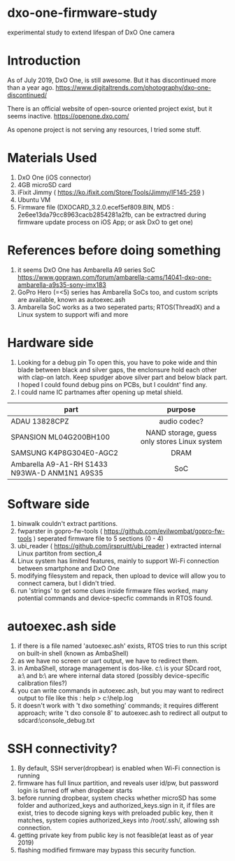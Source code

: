 # dxo-one-firmware-study
experimental study to extend lifespan of DxO One camera

# Introduction
As of July 2019, DxO One, is still awesome. But it has discontinued more than a year ago.
https://www.digitaltrends.com/photography/dxo-one-discontinued/

There is an official website of open-source oriented project exist, but it seems inactive.
https://openone.dxo.com/

As openone project is not serving any resources, I tried some stuff.

# Materials Used
1) DxO One (iOS connector)
2) 4GB microSD card
3) iFixit Jimmy ( https://ko.ifixit.com/Store/Tools/Jimmy/IF145-259 )
4) Ubuntu VM
5) Firmware file (DXOCARD_3.2.0.ecef5ef809.BIN, MD5 : 2e6ee13da79cc8963cacb2854281a2fb, can be extractred during firmware update process on iOS App; or ask DxO to get one)

# References before doing something
1) it seems DxO One has Ambarella A9 series SoC
https://www.goprawn.com/forum/ambarella-cams/14041-dxo-one-ambarella-a9s35-sony-imx183
2) GoPro Hero (=<5) series has Ambarella SoCs too, and custom scripts are available, known as autoexec.ash
3) Ambarella SoC works as a two seperated parts; RTOS(ThreadX) and a Linux system to support wifi and more

# Hardware side
1) Looking for a debug pin
To open this, you have to poke wide and thin blade between black and silver gaps, the enclonsure hold each other with clap-on latch. Keep spudger above silver part and below black part.
I hoped I could found debug pins on PCBs, but I couldnt' find any.
2) I could name IC partnames after opening up metal shield.

| part          | purpose           | 
| ------------- |:-------------:|
| ADAU 13828CPZ      |audio codec? |
| SPANSION ML04G200BH100      | NAND storage, guess only stores Linux system      |
| SAMSUNG K4P8G304E0-AGC2 | DRAM      |
| Ambarella A9-A1-RH S1433 N93WA-D ANM1N1 A9S35 | SoC|


# Software side
1) binwalk couldn't extract partitions.
2) fwparster in gopro-fw-tools ( https://github.com/evilwombat/gopro-fw-tools ) seperated firmware file to 5 sections (0 - 4)
3) ubi_reader ( https://github.com/jrspruitt/ubi_reader ) extracted internal Linux partiton from section_4
4) Linux system has limited features, mainly to support Wi-Fi connection between smartphone and DxO One
5) modifying filesystem and repack, then upload to device will allow you to connect camera, but I didn't tried.
6) run 'strings' to get some clues inside firmware files worked, many potential commands and device-specfic commands in RTOS found.

# autoexec.ash side
1) if there is a file named 'autoexec.ash' exists, RTOS tries to run this script on built-in shell (known as AmbaShell)
2) as we have no screen or uart output, we have to redirect them.
3) in AmbaShell, storage management is dos-like. c:\ is your SDcard root, a:\ and b:\ are where internal data stored (possibly device-specific calibration files?)
4) you can write commands in autoexec.ash, but you may want to redirect output to file like this : help > c:\help.log
5) it doesn't work with 't dxo something' commands; it requires different approach; write 't dxo console 8' to autoexec.ash to redirect all output to sdcard:\console_debug.txt

# SSH connectivity?
1) By default, SSH server(dropbear) is enabled when Wi-Fi connection is running
2) firmware has full linux partition, and reveals user id/pw, but password login is turned off when dropbear starts
3) before running dropbear, system checks whether microSD has some folder and authorized_keys and authorized_keys.sign in it, if files are exist, tries to decode signing keys with preloaded public key, then it matches, system copies authorized_keys into /root/.ssh/, allowing ssh connection.
4) getting private key from public key is not feasible(at least as of year 2019)
5) flashing modified firmware may bypass this security function.


